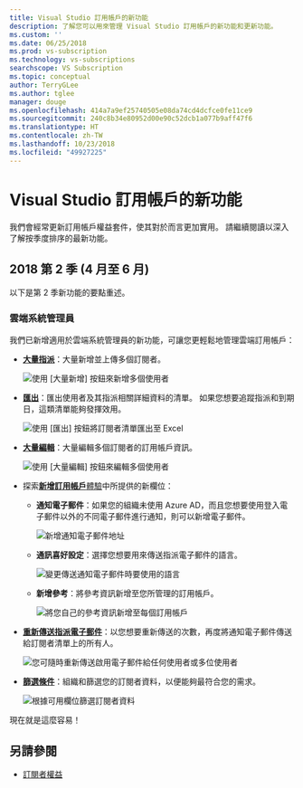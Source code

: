 ```yaml
---
title: Visual Studio 訂用帳戶的新功能
description: 了解您可以用來管理 Visual Studio 訂用帳戶的新功能和更新功能。
ms.custom: ''
ms.date: 06/25/2018
ms.prod: vs-subscription
ms.technology: vs-subscriptions
searchscope: VS Subscription
ms.topic: conceptual
author: TerryGLee
ms.author: tglee
manager: douge
ms.openlocfilehash: 414a7a9ef25740505e08da74cd4dcfce0fe11ce9
ms.sourcegitcommit: 240c8b34e80952d00e90c52dcb1a077b9aff47f6
ms.translationtype: HT
ms.contentlocale: zh-TW
ms.lasthandoff: 10/23/2018
ms.locfileid: "49927225"
---
```

# <a name="what39s-new-in-visual-studio-subscriptions"></a>Visual Studio 訂用帳戶的新功能

我們會經常更新訂用帳戶權益套件，使其對於而言更加實用。 請繼續閱讀以深入了解按季度排序的最新功能。

## <a name="2018-q2-april-june"></a>2018 第 2 季 (4 月至 6 月)

以下是第 2 季新功能的要點重述。

### <a name="cloud-administrators"></a>雲端系統管理員

我們已新增適用於雲端系統管理員的新功能，可讓您更輕鬆地管理雲端訂用帳戶：

* [**大量指派**](/visualstudio/subscriptions/assign-license#bulk-assignments)：大量新增並上傳多個訂閱者。

  ![使用 [大量新增] 按鈕來新增多個使用者](media/bulk-add-multiple-subscribers.png)

* [**匯出**](/visualstudio/subscriptions/exporting-subscriptions)：匯出使用者及其指派相關詳細資料的清單。 如果您想要追蹤指派和到期日，這類清單能夠發揮效用。

   ![使用 [匯出] 按鈕將訂閱者清單匯出至 Excel](media/export-subscriber-list-to-csv.png)


* [**大量編輯**](/visualstudio/subscriptions/edit-license#editing-multiple-subscribers-by-using-bulk-edit)：大量編輯多個訂閱者的訂用帳戶資訊。

  ![使用 [大量編輯] 按鈕來編輯多個使用者](media/bulk-edit-multiple-subscribers.png)

* 探索[**新增訂用帳戶**體驗](assign-license.md)中所提供的新欄位：

  * **通知電子郵件**：如果您的組織未使用 Azure AD，而且您想要使用登入電子郵件以外的不同電子郵件進行通知，則可以新增電子郵件。

    ![新增通知電子郵件地址](media/add-new-subscriber-notification-email.png)

  * **通訊喜好設定**：選擇您想要用來傳送指派電子郵件的語言。

    ![變更傳送通知電子郵件時要使用的語言](media/change-subscriber-communication-preference.png)

  * **新增參考**：將參考資訊新增至您所管理的訂用帳戶。

    ![將您自己的參考資訊新增至每個訂用帳戶](media/add-subscriber-reference-notes.png)

* [**重新傳送指派電子郵件**](resend-assignment-email.md)：以您想要重新傳送的次數，再度將通知電子郵件傳送給訂閱者清單上的所有人。

  ![您可隨時重新傳送啟用電子郵件給任何使用者或多位使用者](media/resend-subscriber-activation-emails.png)

* [**篩選條件**](search-license.md)：組織和篩選您的訂閱者資料，以便能夠最符合您的需求。

  ![根據可用欄位篩選訂閱者資料](media/filter-subscriber-data.png)

現在就是這麼容易！

## <a name="see-also"></a>另請參閱

* [訂閱者權益](subscriber-benefits.md)
